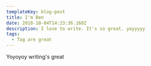 ```yaml
---
templateKey: blog-post
title: I'm Ben
date: 2018-10-04T14:23:36.160Z
description: I love to write. It's so great. yayyyyy
tags:
  - Tag are great
---
```

Yoyoyoy writing's great
